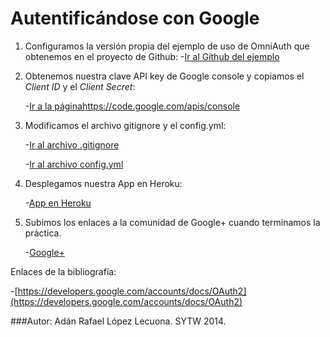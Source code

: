 
# Autentificándose con Google


1. Configuramos la  versión propia del ejemplo de uso de OmniAuth que obtenemos en el proyecto de Github:
    -[Ir al Github del ejemplo](https://github.com/crguezl/omniauth-google-oauth2-sample)



2. Obtenemos nuestra clave API key de Google console y copiamos el *Client ID* y el *Client Secret*: 

    -[Ir a la páginahttps://code.google.com/apis/console](https://code.google.com/apis/console/)




3. Modificamos el archivo gitignore y el config.yml:
  
     -[Ir al archivo .gitignore ](https://github.com/XandoBit/SYTW2014/blob/master/prac3/omniauth-google-oauth2-sample-master/.gitignore)

     -[Ir al archivo config.yml](https://github.com/XandoBit/SYTW2014/blob/master/prac3/omniauth-google-oauth2-sample-master/config/config.yml)


4. Desplegamos nuestra App en Heroku:

     -[App en Heroku](http://practhree.herokuapp.com)

5. Subimos los enlaces a la comunidad de Google+ cuando terminamos la práctica.
 
     -[Google+](https://plus.google.com/communities/111375036688139901294)

Enlaces de la bibliografía: 

-[https://developers.google.com/accounts/docs/OAuth2](https://developers.google.com/accounts/docs/OAuth2)


###Autor: Adán Rafael López Lecuona. SYTW 2014.
